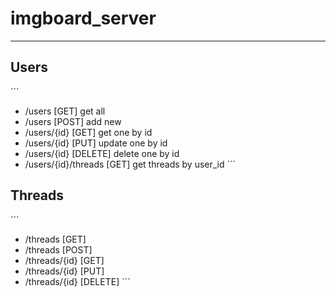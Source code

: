 # imgboard_server
----------
## Users
´´´
 - /users [GET] get all
 - /users [POST] add new
 - /users/{id} [GET] get one by id
 - /users/{id} [PUT] update one by id
 - /users/{id} [DELETE] delete one by id
 - /users/{id}/threads [GET] get threads by user_id
´´´

## Threads
´´´
 - /threads [GET]
 - /threads [POST]
 - /threads/{id} [GET]
 - /threads/{id} [PUT]
 - /threads/{id} [DELETE]
´´´